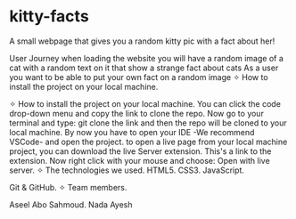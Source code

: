 # kitty-facts
A small webpage that gives you a random kitty pic with a fact about her!

User Journey
 when loading the website you will have a random image of a cat with a random text on it that show a strange fact about cats 
As a user you  want to be able to put your own fact on a random image 
✧ How to install the project on your local machine.

✧ How to install the project on your local machine.
You can click the code drop-down menu and copy the link to clone the repo.
Now go to your terminal and type: git clone the link and then the repo will be cloned to your local machine.
By now you have to open your IDE -We recommend VSCode- and open the project.
to open a live page from your local machine project, you can download the live Server extension. This's a link to the extension.
Now right click with your mouse and choose: Open with live server.
✧ The technologies we used.
HTML5.
CSS3.
JavaScript.

Git & GitHub.
✧ Team members.

Aseel Abo Sahmoud.
Nada Ayesh